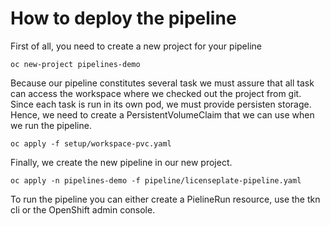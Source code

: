 # How to deploy the pipeline

First of all, you need to create a new project for your pipeline

`oc new-project pipelines-demo`

Because our pipeline constitutes several task we must assure that all task can access the workspace where we checked out the project from git. Since each task is run in its own pod, we must provide persisten storage. Hence, we need to create a PersistentVolumeClaim that we can use when we run the pipeline.

`oc apply -f setup/workspace-pvc.yaml`

Finally, we create the new pipeline in our new project.

`oc apply -n pipelines-demo -f pipeline/licenseplate-pipeline.yaml` 

To run the pipeline you can either create a PielineRun resource, use the tkn cli or the OpenShift admin console.
